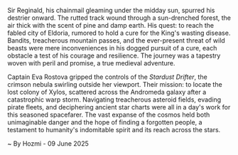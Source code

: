 
Sir Reginald, his chainmail gleaming under the midday sun, spurred his destrier onward.  The rutted track wound through a sun-drenched forest, the air thick with the scent of pine and damp earth.  His quest: to reach the fabled city of Eldoria, rumored to hold a cure for the King's wasting disease.  Bandits, treacherous mountain passes, and the ever-present threat of wild beasts were mere inconveniences in his dogged pursuit of a cure, each obstacle a test of his courage and resilience.  The journey was a tapestry woven with peril and promise, a true medieval adventure.

Captain Eva Rostova gripped the controls of the *Stardust Drifter*, the crimson nebula swirling outside her viewport.  Their mission: to locate the lost colony of Xylos, scattered across the Andromeda galaxy after a catastrophic warp storm.  Navigating treacherous asteroid fields, evading pirate fleets, and deciphering ancient star charts were all in a day's work for this seasoned spacefarer. The vast expanse of the cosmos held both unimaginable danger and the hope of finding a forgotten people, a testament to humanity's indomitable spirit and its reach across the stars.

~ By Hozmi - 09 June 2025
